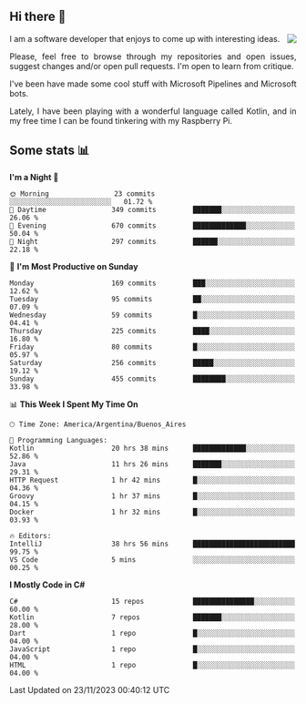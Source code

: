 ## Hi there :slightly_smiling_face:

<img src="https://github-readme-stats.vercel.app/api?username=victorgrycuk&show_icons=true&count_private=true&title_color=F7941E&icon_color=F7941E" align="right">

<p align="justify">
I am a software developer that enjoys to come up with interesting ideas.
<p/>

<p align= "justify">
Please, feel free to browse through my repositories and open issues, suggest changes and/or open pull requests. I'm open to learn from critique.
<p/>


<p align= "justify">
I've been have made some cool stuff with Microsoft Pipelines and Microsoft bots.
<p/>

<p align= "justify">
Lately, I have been playing with a wonderful language called Kotlin, and in my free time I can be found tinkering with my Raspberry Pi.
<p/>

## Some stats :bar_chart:
<!--START_SECTION:waka-->
**I'm a Night 🦉** 

```text
🌞 Morning                23 commits          ░░░░░░░░░░░░░░░░░░░░░░░░░   01.72 % 
🌆 Daytime                349 commits         ███████░░░░░░░░░░░░░░░░░░   26.06 % 
🌃 Evening                670 commits         █████████████░░░░░░░░░░░░   50.04 % 
🌙 Night                  297 commits         ██████░░░░░░░░░░░░░░░░░░░   22.18 % 
```
📅 **I'm Most Productive on Sunday** 

```text
Monday                   169 commits         ███░░░░░░░░░░░░░░░░░░░░░░   12.62 % 
Tuesday                  95 commits          ██░░░░░░░░░░░░░░░░░░░░░░░   07.09 % 
Wednesday                59 commits          █░░░░░░░░░░░░░░░░░░░░░░░░   04.41 % 
Thursday                 225 commits         ████░░░░░░░░░░░░░░░░░░░░░   16.80 % 
Friday                   80 commits          █░░░░░░░░░░░░░░░░░░░░░░░░   05.97 % 
Saturday                 256 commits         █████░░░░░░░░░░░░░░░░░░░░   19.12 % 
Sunday                   455 commits         ████████░░░░░░░░░░░░░░░░░   33.98 % 
```


📊 **This Week I Spent My Time On** 

```text
🕑︎ Time Zone: America/Argentina/Buenos_Aires

💬 Programming Languages: 
Kotlin                   20 hrs 38 mins      █████████████░░░░░░░░░░░░   52.86 % 
Java                     11 hrs 26 mins      ███████░░░░░░░░░░░░░░░░░░   29.31 % 
HTTP Request             1 hr 42 mins        █░░░░░░░░░░░░░░░░░░░░░░░░   04.36 % 
Groovy                   1 hr 37 mins        █░░░░░░░░░░░░░░░░░░░░░░░░   04.15 % 
Docker                   1 hr 32 mins        █░░░░░░░░░░░░░░░░░░░░░░░░   03.93 % 

🔥 Editors: 
IntelliJ                 38 hrs 56 mins      █████████████████████████   99.75 % 
VS Code                  5 mins              ░░░░░░░░░░░░░░░░░░░░░░░░░   00.25 % 
```

**I Mostly Code in C#** 

```text
C#                       15 repos            ███████████████░░░░░░░░░░   60.00 % 
Kotlin                   7 repos             ███████░░░░░░░░░░░░░░░░░░   28.00 % 
Dart                     1 repo              █░░░░░░░░░░░░░░░░░░░░░░░░   04.00 % 
JavaScript               1 repo              █░░░░░░░░░░░░░░░░░░░░░░░░   04.00 % 
HTML                     1 repo              █░░░░░░░░░░░░░░░░░░░░░░░░   04.00 % 
```




 Last Updated on 23/11/2023 00:40:12 UTC
<!--END_SECTION:waka-->

